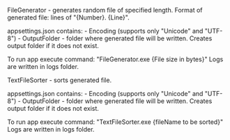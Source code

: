 FileGenerator - generates random file of specified length.
Format of generated file: lines of "{Number}. {Line}".

appsettings.json contains:
	- Encoding (supports only "Unicode" and "UTF-8")
	- OutputFolder - folder where generated file will be written. Creates output folder if it does not exist.
	
To run app execute command: "FileGenerator.exe {File size in bytes}"
Logs are written in logs folder.

TextFileSorter - sorts generated file.

appsettings.json contains:
	- Encoding (supports only "Unicode" and "UTF-8")
	- OutputFolder - folder where generated file will be written. Creates output folder if it does not exist.

To run app execute command: "TextFileSorter.exe {fileName to be sorted}"
Logs are written in logs folder.
